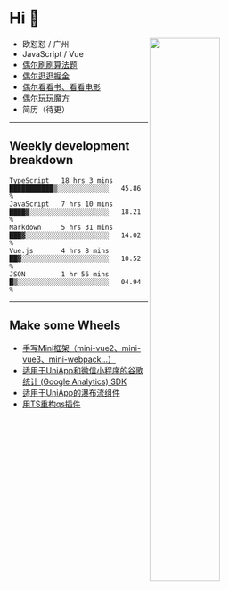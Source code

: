 # Hi 👋

[<img align="right" width="50%" src="https://github-readme-stats.vercel.app/api?username=OUDUIDUI&theme=dark&show_icons=true">](https://metrics.lecoq.io/OUDUIDUI?template=classic&#41;)


- 欧怼怼 / 广州
- JavaScript / Vue
- [偶尔刷刷算法题](https://github.com/OUDUIDUI/leet-code)
- [偶尔逛逛掘金](https://juejin.cn/user/4309700183594366)
- [偶尔看看书、看看电影](https://www.yuque.com/books/share/3ee1684b-8e19-4849-b5aa-13d1813ded6d)
- [偶尔玩玩魔方](https://cubing.com/results/person/2014OUSH01)
- 简历（待更）

---

##  Weekly development breakdown

<!--START_SECTION:waka-->
```text
TypeScript   18 hrs 3 mins   ███████████▒░░░░░░░░░░░░░   45.86 % 
JavaScript   7 hrs 10 mins   ████▓░░░░░░░░░░░░░░░░░░░░   18.21 % 
Markdown     5 hrs 31 mins   ███▓░░░░░░░░░░░░░░░░░░░░░   14.02 % 
Vue.js       4 hrs 8 mins    ██▓░░░░░░░░░░░░░░░░░░░░░░   10.52 % 
JSON         1 hr 56 mins    █▒░░░░░░░░░░░░░░░░░░░░░░░   04.94 % 
```
<!--END_SECTION:waka-->



---

##  Make some Wheels

- [手写Mini框架（mini-vue2、mini-vue3、mini-webpack...）](https://github.com/OUDUIDUI/mini)
- [适用于UniApp和微信小程序的谷歌统计 (Google Analytics) SDK](https://github.com/OUDUIDUI/ga-tracker)
- [适用于UniApp的瀑布流组件](https://github.com/OUDUIDUI/uniapp-waterfalls-flow)
- [用TS重构qs插件](https://github.com/OUDUIDUI/qs)


